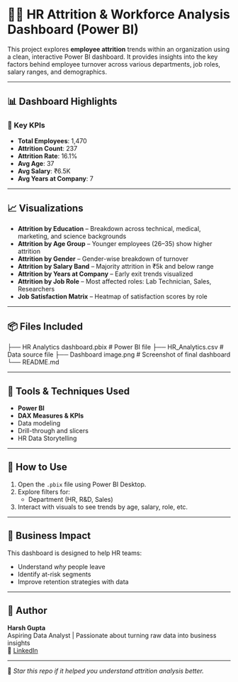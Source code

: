 # 👩‍💼 HR Attrition & Workforce Analysis Dashboard (Power BI)

This project explores **employee attrition** trends within an organization using a clean, interactive Power BI dashboard. It provides insights into the key factors behind employee turnover across various departments, job roles, salary ranges, and demographics.

---

## 📊 Dashboard Highlights

### 🔹 Key KPIs
- **Total Employees**: 1,470  
- **Attrition Count**: 237  
- **Attrition Rate**: 16.1%  
- **Avg Age**: 37  
- **Avg Salary**: ₹6.5K  
- **Avg Years at Company**: 7

---

## 📈 Visualizations

- **Attrition by Education** – Breakdown across technical, medical, marketing, and science backgrounds
- **Attrition by Age Group** – Younger employees (26–35) show higher attrition
- **Attrition by Gender** – Gender-wise breakdown of turnover
- **Attrition by Salary Band** – Majority attrition in ₹5k and below range
- **Attrition by Years at Company** – Early exit trends visualized
- **Attrition by Job Role** – Most affected roles: Lab Technician, Sales, Researchers
- **Job Satisfaction Matrix** – Heatmap of satisfaction scores by role

---

## 📦 Files Included
├── HR Analytics dashboard.pbix # Power BI file
├── HR_Analytics.csv # Data source file
├── Dashboard image.png # Screenshot of final dashboard
└── README.md

---

## 📌 Tools & Techniques Used
- **Power BI**
- **DAX Measures & KPIs**
- Data modeling
- Drill-through and slicers
- HR Data Storytelling

---

## 🚀 How to Use

1. Open the `.pbix` file using Power BI Desktop.
2. Explore filters for:
   - Department (HR, R&D, Sales)
3. Interact with visuals to see trends by age, salary, role, etc.

---

## 🎯 Business Impact
This dashboard is designed to help HR teams:
- Understand *why* people leave
- Identify at-risk segments
- Improve retention strategies with data

---

## 👤 Author

**Harsh Gupta**  
Aspiring Data Analyst | Passionate about turning raw data into business insights  
🔗 [LinkedIn](https://www.linkedin.com/in/harshgupta2205)

---

📌 _Star this repo if it helped you understand attrition analysis better._
